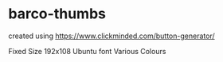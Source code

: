 # barco-thumbs

created using https://www.clickminded.com/button-generator/

Fixed Size 192x108
Ubuntu font
Various Colours
